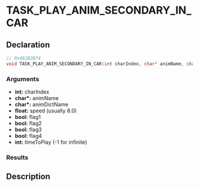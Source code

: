 # TASK_PLAY_ANIM_SECONDARY_IN_CAR

## Declaration
```cpp
// 0x482B2B74
void TASK_PLAY_ANIM_SECONDARY_IN_CAR(int charIndex, char* animName, char* animDictName, float speed, bool flag1, bool flag2, bool flag3, bool flag4, int timeToPlay);
```

### Arguments
- **int:** charIndex
- **char\*:** animName
- **char\*:** animDictName
- **float:** speed (usually 8.0)
- **bool:** flag1
- **bool:** flag2
- **bool:** flag3
- **bool:** flag4
- **int:** timeToPlay (-1 for infinite)

### Results

## Description
